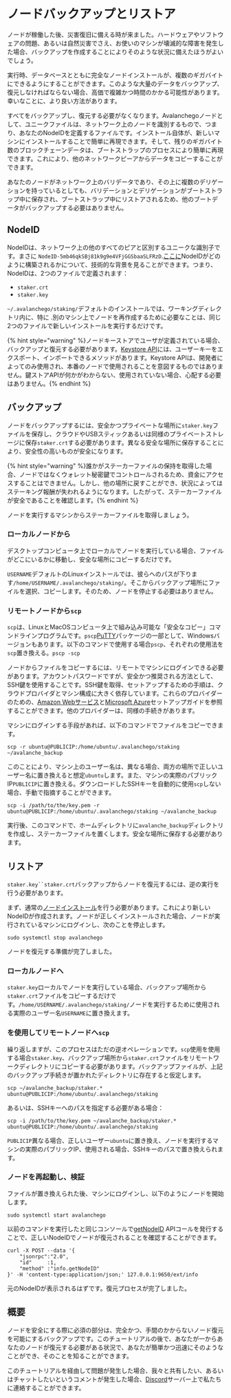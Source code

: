 # ノードバックアップとリストア

ノードが稼働した後、災害復旧に備える時が来ました。ハードウェアやソフトウェアの問題、あるいは自然災害でさえ、お使いのマシンが壊滅的な障害を発生した場合、バックアップを作成することによりそのような状況に備えたほうがよいでしょう。

実行時、データベースとともに完全なノードインストールが、複数のギガバイトにできるようにすることができます。このような大量のデータをバックアップ、復元しなければならない場合、高価で複雑かつ時間のかかる可能性があります。幸いなことに、より良い方法があります。

すべてをバックアップし、復元する必要がなくなります。Avalanchegoノードとして、ユニークファイルは、ネットワーク上のノードを識別するもので、つまり、あなたのNodeIDを定義するファイルです。インストール自体が、新しいマシンにインストールすることで簡単に再現できます。そして、残りのギガバイト数のブロックチェーンデータは、ブートストラップのプロセスにより簡単に再現できます。これにより、他のネットワークピーアからデータをコピーすることができます。

あなたのノードがネットワーク上のバリデータであり、その上に複数のデリゲーションを持っているとしても、バリデーションとデリゲーションがブートストラップ中に保存され、ブートストラップ中にリストアされるため、他のブートデータがバックアップする必要はありません。

## NodeID

NodeIDは、ネットワーク上の他のすべてのピアと区別するユニークな識別子です。まさに `NodeID-5mb46qkSBj81k9g9e4VFjGGSbaaSLFRzD`.[ここに](../../references/cryptographic-primitives.md#tls-addresses)NodeIDがどのように構築されるかについて、技術的な背景を見ることができます。つまり、NodeIDは、2つのファイルで定義されます：

* `staker.crt`
* `staker.key`

`~/.avalanchego/staking/`デフォルトのインストールでは、ワーキングディレクトリ内に、特に .別のマシン上でノードを再作成するために必要なことは、同じ2つのファイルで新しいインストールを実行するだけです。

{% hint style="warning" %}ノードキーストアでユーザが定義されている場合、バックアップと復元する必要があります。[Keystore API](../../avalanchego-apis/keystore-api.md)には、ユーザーキーをエクスポート、インポートできるメソッドがあります。Keystore APIは、開発者によってのみ使用され、本番のノードで使用されることを意図するものではありません。鍵ストアAPIが何かがわからない、使用されていない場合、心配する必要はありません。{% endhint %}

## バックアップ

ノードをバックアップするには、安全かつプライベートな場所に`staker.key`ファイルを保存し、クラウドやUSBスティックあるいは同様のプライベートストレージに保存`staker.crt`する必要があります。異なる安全な場所に保存することにより、安全性の高いものが安全になります。

{% hint style="warning" %}誰かがステーカーファイルの保持を取得した場合、ノードではなくウォレット秘密鍵でコントロールされるため、資金にアクセスすることはできません。しかし、他の場所に戻すことができ、状況によってはステーキング報酬が失われるようになります。したがって、ステーカーファイルが安全であることを確認します。{% endhint %}

ノードを実行するマシンからステーカーファイルを取得しましょう。

### ローカルノードから

デスクトップコンピュータ上でローカルでノードを実行している場合、ファイルがどこにいるかに移動し、安全な場所にコピーするだけです。

`USERNAME`デフォルトのLinuxインストールでは、彼らへのパスが下ります`/home/USERNAME/.avalanchego/staking/`。そこからバックアップ場所にファイルを選択、コピーします。そのため、ノードを停止する必要はありません。

### リモートノードから`scp`

`scp`は、LinuxとMacOSコンピュータ上で組み込み可能な「安全なコピー」コマンドラインプログラムです。`pscp`[PuTTY](https://www.chiark.greenend.org.uk/~sgtatham/putty/latest.html)パッケージの一部として、Windowsバージョンもあります。以下のコマンドで使用する場合`pscp`、それぞれの使用法を`scp`置き換える。`pscp -scp`

ノードからファイルをコピーするには、リモートでマシンにログインできる必要があります。アカウントパスワードですが、安全かつ推奨される方法として、SSH鍵を使用することです。SSH鍵を取得、セットアップするための手順は、クラウドプロバイダとマシン構成に大きく依存しています。これらのプロバイダーのための、[Amazon Webサービス](setting-up-an-avalanche-node-with-amazon-web-services-aws.md)と[Microsoft Azure](set-up-an-avalanche-node-with-microsoft-azure.md)セットアップガイドを参照することができます。他のプロバイダーは、同様の手続きがあります。

マシンにログインする手段があれば、以下のコマンドでファイルをコピーできます。

```text
scp -r ubuntu@PUBLICIP:/home/ubuntu/.avalanchego/staking ~/avalanche_backup
```

このことにより、マシン上のユーザー名は、異なる場合、両方の場所で正しいユーザー名に置き換えると想定`ubuntu`します。また、マシンの実際のパブリックIP`PUBLICIP`に置き換える。ダウンロードしたSSHキーを自動的に使用`scp`しない場合、手動で指摘することができます。

```text
scp -i /path/to/the/key.pem -r ubuntu@PUBLICIP:/home/ubuntu/.avalanchego/staking ~/avalanche_backup
```

実行後、このコマンドで、ホームディレクトリに`avalanche_backup`ディレクトリを作成し、ステーカーファイルを置くします。安全な場所に保存する必要があります。

## リストア

`staker.key``staker.crt`バックアップからノードを復元するには、逆の実行を行う必要があります。

まず、通常の[ノードインストール](set-up-node-with-installer.md)を行う必要があります。これにより新しいNodeIDが作成されます。ノードが正しくインストールされた場合、ノードが実行されているマシンにログインし、次のことを停止します。

```text
sudo systemctl stop avalanchego
```

ノードを復元する準備が完了しました。

### ローカルノードへ

`staker.key`ローカルでノードを実行している場合、バックアップ場所から`staker.crt`ファイルをコピーするだけです。`/home/USERNAME/.avalanchego/staking/`ノードを実行するために使用される実際のユーザー名`USERNAME`に置き換えます。

### を使用してリモートノードへ`scp`

繰り返しますが、このプロセスはただの逆オペレーションです。`scp`使用を使用する場合`staker.key`、バックアップ場所から`staker.crt`ファイルをリモートワークディレクトリにコピーする必要があります。バックアップファイルが、上記のバックアップ手続きが置かれたディレクトリに存在すると仮定します。

```text
scp ~/avalanche_backup/staker.* ubuntu@PUBLICIP:/home/ubuntu/.avalanchego/staking
```

あるいは、SSHキーへのパスを指定する必要がある場合：

```text
scp -i /path/to/the/key.pem ~/avalanche_backup/staker.* ubuntu@PUBLICIP:/home/ubuntu/.avalanchego/staking
```

`PUBLICIP`異なる場合、正しいユーザー`ubuntu`に置き換え、ノードを実行するマシンの実際のパブリックIP、使用される場合、SSHキーのパスで置き換えられます。

### ノードを再起動し、検証

ファイルが置き換えられた後、マシンにログインし、以下のようにノードを開始します。

```text
sudo systemctl start avalanchego
```

以前のコマンドを実行したと同じコンソールで[getNodeID](https://docs.avax.network/build/avalanchego-apis/info-api#info-getnodeid) APIコールを発行することで、正しいNodeIDでノードが復元されることを確認することができます。

```text
curl -X POST --data '{
    "jsonrpc":"2.0",
    "id"     :1,
    "method" :"info.getNodeID"
}' -H 'content-type:application/json;' 127.0.0.1:9650/ext/info
```

元のNodeIDが表示されるはずです。復元プロセスが完了しました。

## 概要

ノードを安全にする際に必須の部分は、完全かつ、手間のかからないノード復元を可能にするバックアップです。このチュートリアルの後で、あなたが一からあなたのノードが復元する必要がある状況で、あなたが簡単かつ迅速にそのようなことができ、そのことを知ることができます。

このチュートリアルを経由して問題が発生した場合、我々と共有したい、あるいはチャットしたいというコメントが発生した場合、[Discord](https://chat.avalabs.org/)サーバー上で私たちに連絡することができます。

